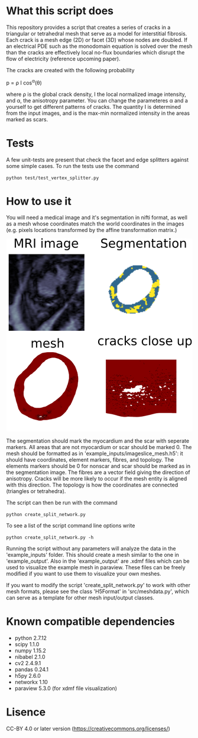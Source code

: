 # What this script does
This repository provides a script that creates a series of cracks in a triangular or tetrahedral mesh that serve as a model for interstitial fibrosis. Each crack is a mesh edge (2D) or facet (3D) whose nodes are doubled.
If an electrical PDE such as the monodomain equation is solved over the mesh than the cracks are effectively
local no-flux boundaries which disrupt the flow of electricity (reference upcoming paper).

The cracks are created with the following probability

p = &rho; I cos<sup>&alpha;</sup>(&theta;)

where &rho; is the global crack density, I the local normalized image intensity, and &alpha;, the 
anisotropy parameter. You can change the parameteres &alpha; and a yourself to get different patterns of cracks. The quantity I is determined from the input images, and is the max-min normalized intensity in the areas marked as scars. 

# Tests
A few unit-tests are present that check the facet and edge splitters against some simple cases. To
run the tests use the command 

`python test/test_vertex_splitter.py`

# How to use it
You will need a medical image and it's segmentation in nifti format, as well as a mesh whose coordinates 
match the world coordinates in the images (e.g. pixels locations transformed by the affine transformation matrix.) 

![Example images](/images/example_images.png)

The segmentation should mark the myocardium and the scar with seperate markers. All areas that are not myocardium or scar should be marked 0. The mesh should be formatted as in 'example_inputs/imageslice_mesh.h5': it should have coordinates, element markers, fibres, and topology. The elements markers should be 0 for nonscar and scar should be marked as in the segmentation image. The fibres are a vector field giving the direction of anisotropy. Cracks will be more likely to occur if the mesh entity is aligned with this direction. The topology is how the coordinates are connected (triangles or tetrahedra).

The script can then be run with the command

`python create_split_network.py`

To see a list of the script command line options write 

`python create_split_network.py -h`

Running the script without any parameters will analyze the data in the 'example_inputs' folder. This should 
create a mesh similar to the one in 'example_output'. Also in the 'example_output' are .xdmf files 
which can be used to visualize the example mesh in paraview. These files can be freely modified if you want to use
them to visualize your own meshes.  

If you want to modify the script 'create_split_network.py' to work with other mesh formats, please see the class 'H5Format' in 'src/meshdata.py', which can serve as a template for other mesh input/output classes.

# Known compatible dependencies

* python 2.7.12
* scipy 1.1.0
* numpy 1.15.2
* nibabel 2.1.0
* cv2 2.4.9.1
* pandas 0.24.1
* h5py 2.6.0
* networkx 1.10
* paraview 5.3.0 (for xdmf file visualization)

# Lisence 
CC-BY 4.0 or later version (https://creativecommons.org/licenses/)
